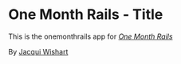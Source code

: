 # One Month Rails - Title

This is the onemonthrails app for 
[*One Month Rails*](http://onemonthrails.com)

By [Jacqui Wishart](http://jacquiwishart.com)